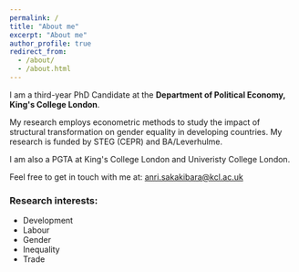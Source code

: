 ```yaml
---
permalink: /
title: "About me"
excerpt: "About me"
author_profile: true
redirect_from: 
  - /about/
  - /about.html
---
```


I am a third-year PhD Candidate at the **Department of Political Economy, King's College London**. 

My research employs econometric methods to study the impact of structural transformation on gender equality in developing countries. My research is funded by STEG (CEPR) and BA/Leverhulme. 

I am also a PGTA at King's College London and Univeristy College London. 

Feel free to get in touch with me at: anri.sakakibara@kcl.ac.uk 

### Research interests: 

* Development
* Labour
* Gender
* Inequality
* Trade
